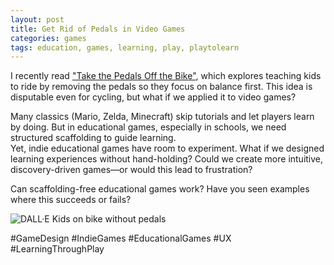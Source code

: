 ```yaml
---
layout: post
title: Get Rid of Pedals in Video Games
categories: games
tags: education, games, learning, play, playtolearn
---
```


I recently read ["Take the Pedals Off the Bike"](https://www.fortressofdoors.com/take-the-pedals-off-the-bike/), which explores teaching kids to ride by removing the pedals so they focus on balance first. This idea is disputable even for cycling, but what if we applied it to video games?  

Many classics (Mario, Zelda, Minecraft) skip tutorials and let players learn by doing. But in educational games, especially in schools, we need structured scaffolding to guide learning.  
Yet, indie educational games have room to experiment. What if we designed learning experiences without hand-holding? Could we create more intuitive, discovery-driven games—or would this lead to frustration?  

Can scaffolding-free educational games work? Have you seen examples where this succeeds or fails? 

![DALL·E Kids on bike without pedals](/assets/images/DALL·E%20kids%20on%20bike%20without%20pedals.png)

#GameDesign #IndieGames #EducationalGames #UX #LearningThroughPlay  

